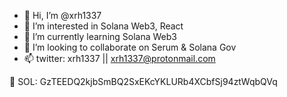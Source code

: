 - 👋 Hi, I’m @xrh1337
- 👀 I’m interested in Solana Web3, React
- 🌱 I’m currently learning Solana Web3
- 💞️ I’m looking to collaborate on Serum & Solana Gov
- 📫 twitter: xrh1337 || xrh1337@protonmail.com

🦀 SOL: GzTEEDQ2kjbSmBQ2SxEKcYKLURb4XCbfSj94ztWqbQVq

<!---
I really should've committed this when I finished it...
--->
